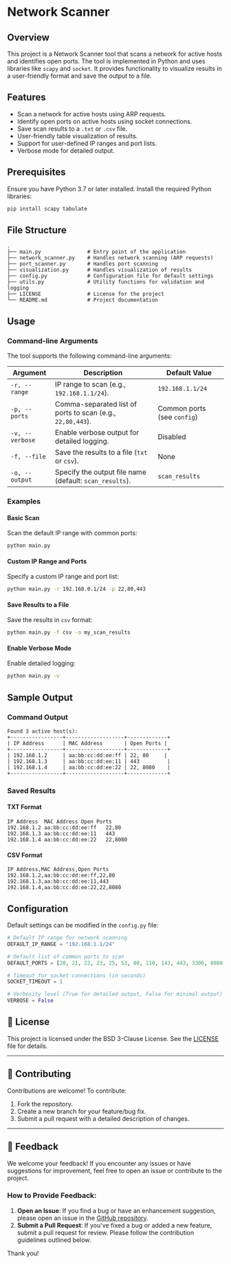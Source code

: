 # Network Scanner

## Overview
This project is a Network Scanner tool that scans a network for active hosts and identifies open ports. The tool is implemented in Python and uses libraries like `scapy` and `socket`. It provides functionality to visualize results in a user-friendly format and save the output to a file.

## Features
- Scan a network for active hosts using ARP requests.
- Identify open ports on active hosts using socket connections.
- Save scan results to a `.txt` or `.csv` file.
- User-friendly table visualization of results.
- Support for user-defined IP ranges and port lists.
- Verbose mode for detailed output.

## Prerequisites
Ensure you have Python 3.7 or later installed. Install the required Python libraries:

```bash
pip install scapy tabulate
```

## File Structure

```
.
├── main.py               # Entry point of the application
├── network_scanner.py    # Handles network scanning (ARP requests)
├── port_scanner.py       # Handles port scanning
├── visualization.py      # Handles visualization of results
├── config.py             # Configuration file for default settings
├── utils.py              # Utility functions for validation and logging
├── LICENSE               # License for the project
└── README.md             # Project documentation
```

## Usage

### Command-line Arguments
The tool supports the following command-line arguments:

| Argument      | Description                                                | Default Value               |
|---------------|------------------------------------------------------------|-----------------------------|
| `-r, --range` | IP range to scan (e.g., `192.168.1.1/24`).                  | `192.168.1.1/24`            |
| `-p, --ports` | Comma-separated list of ports to scan (e.g., `22,80,443`).  | Common ports (see `config`) |
| `-v, --verbose` | Enable verbose output for detailed logging.                | Disabled                    |
| `-f, --file`  | Save the results to a file (`txt` or `csv`).                | None                        |
| `-o, --output` | Specify the output file name (default: `scan_results`).     | `scan_results`              |

### Examples

#### Basic Scan
Scan the default IP range with common ports:

```bash
python main.py
```

#### Custom IP Range and Ports
Specify a custom IP range and port list:

```bash
python main.py -r 192.168.0.1/24 -p 22,80,443
```

#### Save Results to a File
Save the results in `csv` format:

```bash
python main.py -f csv -o my_scan_results
```

#### Enable Verbose Mode
Enable detailed logging:

```bash
python main.py -v
```

## Sample Output

### Command Output

```
Found 3 active host(s):
+-----------------+-------------------+-------------+
| IP Address      | MAC Address       | Open Ports |
+-----------------+-------------------+-------------+
| 192.168.1.2     | aa:bb:cc:dd:ee:ff | 22, 80     |
| 192.168.1.3     | aa:bb:cc:dd:ee:11 | 443         |
| 192.168.1.4     | aa:bb:cc:dd:ee:22 | 22, 8080    |
+-----------------+-------------------+-------------+
```

### Saved Results
#### TXT Format
```
IP Address	MAC Address	Open Ports
192.168.1.2	aa:bb:cc:dd:ee:ff	22,80
192.168.1.3	aa:bb:cc:dd:ee:11	443
192.168.1.4	aa:bb:cc:dd:ee:22	22,8080
```

#### CSV Format
```
IP Address,MAC Address,Open Ports
192.168.1.2,aa:bb:cc:dd:ee:ff,22,80
192.168.1.3,aa:bb:cc:dd:ee:11,443
192.168.1.4,aa:bb:cc:dd:ee:22,22,8080
```

## Configuration
Default settings can be modified in the `config.py` file:

```python
# Default IP range for network scanning
DEFAULT_IP_RANGE = "192.168.1.1/24"

# Default list of common ports to scan
DEFAULT_PORTS = [20, 21, 22, 23, 25, 53, 80, 110, 143, 443, 3306, 8080]

# Timeout for socket connections (in seconds)
SOCKET_TIMEOUT = 1

# Verbosity level (True for detailed output, False for minimal output)
VERBOSE = False
```

## 🐜 License

This project is licensed under the BSD 3-Clause License. See the [LICENSE](LICENSE) file for details.

---

## 🤝 Contributing

Contributions are welcome! To contribute:
1. Fork the repository.
2. Create a new branch for your feature/bug fix.
3. Submit a pull request with a detailed description of changes.

---

## 💬 Feedback

We welcome your feedback! If you encounter any issues or have suggestions for improvement, feel free to open an issue or contribute to the project.

### How to Provide Feedback:
1. **Open an Issue**: If you find a bug or have an enhancement suggestion, please open an issue in the [GitHub repository](https://github.com/your-username/NetworkScanner/issues).
2. **Submit a Pull Request**: If you've fixed a bug or added a new feature, submit a pull request for review. Please follow the contribution guidelines outlined below.

Thank you!
